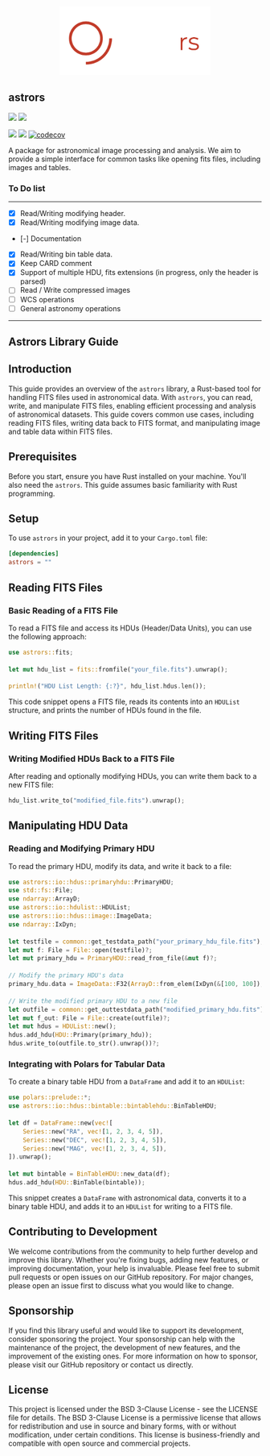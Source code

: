 <p align="center">
  <picture>
    <source media="(prefers-color-scheme: dark)" srcset="dev/logo_white.png">
    <source media="(prefers-color-scheme: light)" srcset="dev/logo_black.png">
    <img alt="astrors Logo" src="dev/logo_white.png" width="300">
  </picture>
</p>

## astrors 

[![](https://img.shields.io/crates/v/astrors.svg)](https://crates.io/crates/astrors)
[![](https://img.shields.io/crates/d/astrors.svg)](https://crates.io/crates/astrors)

![](https://github.com/schwarzam/astrors/actions/workflows/build.yml/badge.svg)
![](https://github.com/schwarzam/astrors/actions/workflows/codecov.yml/badge.svg)
[![codecov](https://codecov.io/gh/Schwarzam/astrors/graph/badge.svg?token=WFB32324PK)](https://codecov.io/gh/Schwarzam/astrors)

A package for astronomical image processing and analysis. We aim to provide a simple interface for common tasks like opening fits files, including images and tables.

### To Do list
----------

* [X] Read/Writing modifying header.
* [X] Read/Writing modifying image data.
* [-] Documentation
* [X] Read/Writing bin table data.
* [X] Keep CARD comment
* [X] Support of multiple HDU, fits extensions (in progress, only the header is parsed)
* [ ] Read / Write compressed images
* [ ] WCS operations
* [ ] General astronomy operations

----------

## Astrors Library Guide

## Introduction

This guide provides an overview of the `astrors` library, a Rust-based tool for handling FITS files used in astronomical data. With `astrors`, you can read, write, and manipulate FITS files, enabling efficient processing and analysis of astronomical datasets. This guide covers common use cases, including reading FITS files, writing data back to FITS format, and manipulating image and table data within FITS files.

## Prerequisites

Before you start, ensure you have Rust installed on your machine. You'll also need the `astrors`. This guide assumes basic familiarity with Rust programming.

## Setup

To use `astrors` in your project, add it to your `Cargo.toml` file:

```toml
[dependencies]
astrors = ""
```

## Reading FITS Files

### Basic Reading of a FITS File

To read a FITS file and access its HDUs (Header/Data Units), you can use the following approach:

```rust
use astrors::fits;

let mut hdu_list = fits::fromfile("your_file.fits").unwrap();

println!("HDU List Length: {:?}", hdu_list.hdus.len());
```

This code snippet opens a FITS file, reads its contents into an `HDUList` structure, and prints the number of HDUs found in the file.

## Writing FITS Files

### Writing Modified HDUs Back to a FITS File

After reading and optionally modifying HDUs, you can write them back to a new FITS file:

```rust
hdu_list.write_to("modified_file.fits").unwrap();
```

## Manipulating HDU Data

### Reading and Modifying Primary HDU

To read the primary HDU, modify its data, and write it back to a file:

```rust
use astrors::io::hdus::primaryhdu::PrimaryHDU;
use std::fs::File;
use ndarray::ArrayD;
use astrors::io::hdulist::HDUList;
use astrors::io::hdus::image::ImageData;
use ndarray::IxDyn;

let testfile = common::get_testdata_path("your_primary_hdu_file.fits");
let mut f: File = File::open(testfile)?;
let mut primary_hdu = PrimaryHDU::read_from_file(&mut f)?;

// Modify the primary HDU's data
primary_hdu.data = ImageData::F32(ArrayD::from_elem(IxDyn(&[100, 100]), 1.0));

// Write the modified primary HDU to a new file
let outfile = common::get_outtestdata_path("modified_primary_hdu.fits");
let mut f_out: File = File::create(outfile)?;
let mut hdus = HDUList::new();
hdus.add_hdu(HDU::Primary(primary_hdu));
hdus.write_to(outfile.to_str().unwrap())?;
```

### Integrating with Polars for Tabular Data

To create a binary table HDU from a `DataFrame` and add it to an `HDUList`:

```rust
use polars::prelude::*;
use astrors::io::hdus::bintable::bintablehdu::BinTableHDU;

let df = DataFrame::new(vec![
    Series::new("RA", vec![1, 2, 3, 4, 5]),
    Series::new("DEC", vec![1, 2, 3, 4, 5]),
    Series::new("MAG", vec![1, 2, 3, 4, 5]),
]).unwrap();

let mut bintable = BinTableHDU::new_data(df);
hdus.add_hdu(HDU::BinTable(bintable));
```

This snippet creates a `DataFrame` with astronomical data, converts it to a binary table HDU, and adds it to an `HDUList` for writing to a FITS file.

## Contributing to Development

We welcome contributions from the community to help further develop and improve this library. Whether you're fixing bugs, adding new features, or improving documentation, your help is invaluable. Please feel free to submit pull requests or open issues on our GitHub repository. For major changes, please open an issue first to discuss what you would like to change.

## Sponsorship

If you find this library useful and would like to support its development, consider sponsoring the project. Your sponsorship can help with the maintenance of the project, the development of new features, and the improvement of the existing ones. For more information on how to sponsor, please visit our GitHub repository or contact us directly.

## License

This project is licensed under the BSD 3-Clause License - see the LICENSE file for details. The BSD 3-Clause License is a permissive license that allows for redistribution and use in source and binary forms, with or without modification, under certain conditions. This license is business-friendly and compatible with open source and commercial projects.